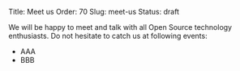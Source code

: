 Title: Meet us
Order: 70
Slug: meet-us
Status: draft 

We will be happy to meet and talk with all Open Source technology enthusiasts. Do not hesitate to
catch us at following events:

* AAA
* BBB
